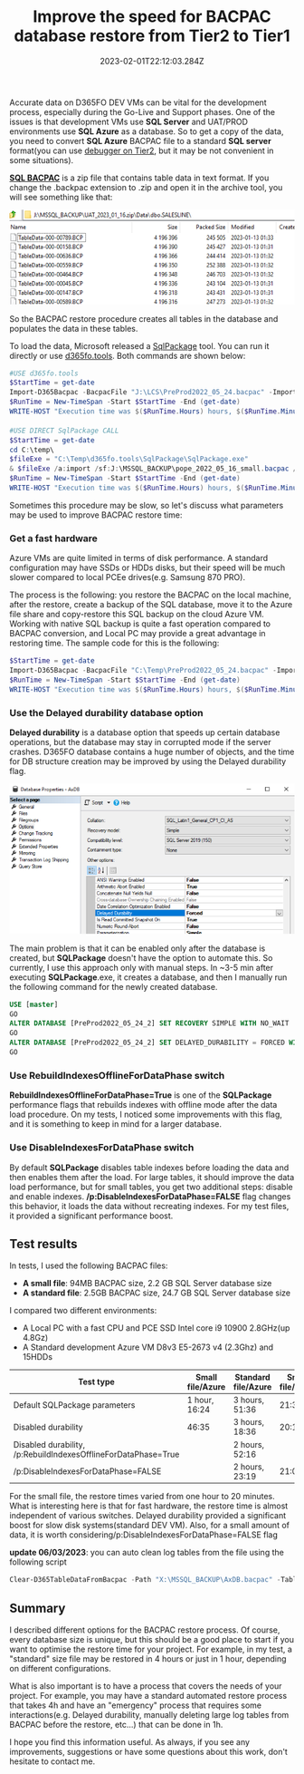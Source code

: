 ﻿---
title: "Improve the speed for BACPAC database restore from Tier2 to Tier1"
date: "2023-02-01T22:12:03.284Z"
tags: ["ALM"]
path: "/performance-restoretier2"
featuredImage: "./logo.png"
excerpt: "The blog post tests various options for. restoring BACPAC files on local SQL Server."
---

Accurate data on D365FO DEV VMs can be vital for the development process, especially during the Go-Live and Support phases. One of the issues is that development VMs use **SQL Server** and UAT/PROD environments use  **SQL Azure** as a database. So to get a copy of the data, you need to convert **SQL Azure** BACPAC file to a standard **SQL server** format(you can use [debugger on Tier2](https://learn.microsoft.com/en-us/dynamics365/fin-ops-core/dev-itpro/database/dbmovement-scenario-debugdiag), but it may be not convenient in some situations).

[**SQL BACPAC**](https://learn.microsoft.com/en-us/azure/azure-sql/database/database-export?view=azuresql) is a zip file that contains table data in text format. If you change the .backpac extension to .zip and open it in the archive tool, you will see something like that:

![Backpac](ZipFileStructure.png)

So the BACPAC restore procedure creates all tables in the database and populates the data in these tables.

To load the data, Microsoft released a [SqlPackage](https://learn.microsoft.com/en-us/sql/tools/sqlpackage/sqlpackage?view=sql-server-ver16) tool. You can run it directly or use [d365fo.tools](https://github.com/d365collaborative/d365fo.tools). Both commands are shown below:

```powershell
#USE d365fo.tools
$StartTime = get-date 
Import-D365Bacpac -BacpacFile "J:\LCS\PreProd2022_05_24.bacpac" -ImportModeTier1 -NewDatabaseName PreProd2022_05_24_2
$RunTime = New-TimeSpan -Start $StartTime -End (get-date) 
WRITE-HOST "Execution time was $($RunTime.Hours) hours, $($RunTime.Minutes) minutes, $($RunTime.Seconds) seconds" 

#USE DIRECT SqlPackage CALL 
$StartTime = get-date 
cd C:\temp\
$fileExe = "C:\Temp\d365fo.tools\SqlPackage\SqlPackage.exe"
& $fileExe /a:import /sf:J:\MSSQL_BACKUP\pope_2022_05_16_small.bacpac /tsn:localhost /tdn:pope_2022_05_16_small_sp_ind  /p:RebuildIndexesOfflineForDataPhase=True /MaxParallelism:32 /p:DisableIndexesForDataPhase=FALSE
$RunTime = New-TimeSpan -Start $StartTime -End (get-date) 
WRITE-HOST "Execution time was $($RunTime.Hours) hours, $($RunTime.Minutes) minutes, $($RunTime.Seconds) seconds" 
```

Sometimes this procedure may be slow, so let's discuss what parameters may be used to improve BACPAC restore time:

### Get a fast hardware

Azure VMs are quite limited in terms of disk performance. A standard configuration may have SSDs or HDDs disks, but their speed will be much slower compared to local PCEe drives(e.g. Samsung 870 PRO).

The process is the following: you restore the BACPAC on the local machine, after the restore, create a backup of the SQL database, move it to the Azure file share and copy-restore this SQL backup on the cloud Azure VM. Working with native SQL backup is quite a fast operation compared to BACPAC conversion, and Local PC may provide a great advantage in restoring time. The sample code for this is the following:

```powershell
$StartTime = get-date 
Import-D365Bacpac -BacpacFile "C:\Temp\PreProd2022_05_24.bacpac" -ImportModeTier1 -NewDatabaseName PreProd2022_05_24_2  -DatabaseServer "SDS-WS83" -SqlUser denis -SqlPwd "Pass" 
$RunTime = New-TimeSpan -Start $StartTime -End (get-date) 
WRITE-HOST "Execution time was $($RunTime.Hours) hours, $($RunTime.Minutes) minutes, $($RunTime.Seconds) seconds" 
```

### Use the Delayed durability database option

**Delayed durability** is a database option that speeds up certain database operations, but the database may stay in corrupted mode if the server crashes. D365FO database contains a huge number of objects, and the time for DB structure creation may be improved by using the Delayed durability flag.

![Durability option](DurabilityOption.png)

The main problem is that it can be enabled only after the database is created, but **SQLPackage** doesn't have the option to automate this. So currently, I use this approach only with manual steps. In ~3-5 min after executing **SQLPackage**.exe, it creates a database, and then I manually run the following command for the newly created database.

```SQL
USE [master]
GO
ALTER DATABASE [PreProd2022_05_24_2] SET RECOVERY SIMPLE WITH NO_WAIT
GO
ALTER DATABASE [PreProd2022_05_24_2] SET DELAYED_DURABILITY = FORCED WITH NO_WAIT
GO
```

### Use RebuildIndexesOfflineForDataPhase switch

**RebuildIndexesOfflineForDataPhase=True** is one of the **SQLPackage** performance flags that rebuilds indexes with offline mode after the data load procedure. On my tests, I noticed some improvements with this flag, and it is something to keep in mind for a larger database.

### Use DisableIndexesForDataPhase switch

By default **SQLPackage** disables table indexes before loading the data and then enables them after the load. For large tables, it should improve the data load performance, but for small tables, you get two additional steps: disable and enable indexes.  **/p:DisableIndexesForDataPhase=FALSE** flag changes this behavior, it loads the data without recreating indexes. For my test files, it provided a significant performance boost.

## Test results

In tests, I used the following BACPAC files:

- **A small file**:  94MB BACPAC size,  2.2 GB SQL Server database size
- **A standard file**: 2.5GB BACPAC size,  24.7 GB SQL Server database size

I compared two different environments:

- A Local PC with a fast CPU and PCE SSD Intel core i9 10900 2.8GHz(up 4.8Gz)
- A Standard development Azure VM D8v3 E5-2673 v4  (2.3Ghz) and 15HDDs

| Test type                                                    | Small file/Azure | Standard file/Azure | Small file/Local | Standard file/Local |
| ------------------------------------------------------------ | ---------------- | ------------------- | ---------------- | ------------------- |
| Default SQLPackage parameters                                | 1 hour, 16:24    | 3 hours, 51:36      | 21:33            | 1 hour, 23:50       |
| Disabled durability                                          | 46:35            | 3 hours, 18:36      | 20:11            | 1 hour, 20:12       |
| Disabled durability, /p:RebuildIndexesOfflineForDataPhase=True |                  | 2 hours, 52:16      |                  | 1 hour, 07:09       |
| /p:DisableIndexesForDataPhase=FALSE                          |                  | 2 hours, 23:19      | 21:01            | 51:15               |

For the small file, the restore times varied from one hour to 20 minutes. What is interesting here is that for fast hardware, the restore time is almost independent of various switches. Delayed durability provided a significant boost for slow disk systems(standard DEV VM). Also, for a small amount of data, it is worth considering/p:DisableIndexesForDataPhase=FALSE flag

**update 06/03/2023**: you can auto clean log tables from the file using the following script
  
```powershell
Clear-D365TableDataFromBacpac -Path "X:\MSSQL_BACKUP\AxDB.bacpac" -TableName "SECURITYOBJECTHISTORY","*Staging*","BatchHistory","SYSDATABASELOG*","ReqCalcTaskTrace" -ClearFromSource
```

## Summary

I described different options for the BACPAC restore process. Of course, every database size is unique, but this should be a good place to start if you want to optimise the restore time for your project. For example, in my test, a "standard" size file may be restored in 4 hours or just in 1 hour, depending on different configurations.

What is also important is to have a process that covers the needs of your project. For example, you may have a standard automated restore process that takes 4h and have an "emergency" process that requires some interactions(e.g. Delayed durability, manually deleting large log tables from BACPAC before the restore, etc...) that can be done in 1h.

I hope you find this information useful. As always, if you see any improvements, suggestions or have some questions about this work, don't hesitate to contact me.
